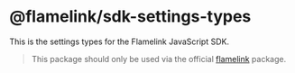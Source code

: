 # @flamelink/sdk-settings-types

This is the settings types for the Flamelink JavaScript SDK.

> This package should only be used via the official [flamelink](https://www.npmjs.com/package/flamelink) package.
